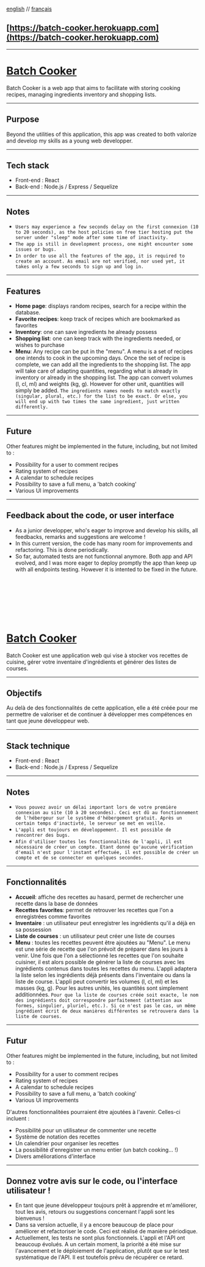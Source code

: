 [english](#english) // [français](#français)
## **[https://batch-cooker.herokuapp.com](https://batch-cooker.herokuapp.com)**

***

# [Batch Cooker](https://batch-cooker.herokuapp.com)

<a name="english"></a>
Batch Cooker is a web app that aims to facilitate with storing cooking recipes, managing ingredients inventory and shopping lists.

***


## Purpose

Beyond the utilities of this application, this app was created to both valorize and develop my skills as a young web developper.

***

## Tech stack

- Front-end : React
- Back-end : Node.js / Express / Sequelize

***

## Notes

- `Users may experience a few seconds delay on the first connexion (10 to 20 seconds), as the host policies on free tier hosting put the server under "sleep" mode after some time of inactivity.`
- `The app is still in development process, one might encounter some issues or bugs.`
- `In order to use all the features of the app, it is required to create an account. As email are not verified, nor used yet, it takes only a few seconds to sign up and log in.`

***

## Features

- **Home page**: displays random recipes, search for a recipe within the database.
- **Favorite recipes**: keep track of recipes which are bookmarked as favorites
- **Inventory**: one can save ingredients he already possess
- **Shopping list**: one can keep track with the ingredients needed, or wishes to purchase
- **Menu**: Any recipe can be put in the "menu". A menu is a set of recipes one intends to cook in the upcoming days. Once the set of recipe is complete, we can add all the ingredients to the shopping list. The app will take care of adapting quantities, regarding what is already in inventory or already in the shopping list. The app can convert volumes (l, cl, ml) and weights (kg, g). However for other unit, quantities will simply be added.
`The ingredients names needs to match exactly (singular, plural, etc.) for the list to be exact. Or else, you will end up with two times the same ingredient, just written differently.`

***

## Future

Other features might be implemented in the future, including, but not limited to :
- Possibility for a user to comment recipes
- Rating system of recipes
- A calendar to schedule recipes
- Possibility to save a full menu, a 'batch cooking'
- Various UI improvements

***

## Feedback about the code, or user interface

* As a junior developper, who's eager to improve and develop his skills, all feedbacks, remarks and suggestions are welcome !
* In this current version, the code has many room for improvements and refactoring. This is done periodically.
* So far, automated tests are not functionnal anymore. Both app and API evolved, and I was more eager to deploy promptly the app than keep up with all endpoints testing. However it is intented to be fixed in the future.


\
\
\
\
\
\
<a name="français"></a>
# [Batch Cooker](https://batch-cooker.herokuapp.com)

Batch Cooker est une application web qui vise à stocker vos recettes de cuisine, gérer votre inventaire d'ingrédients et générer des listes de courses.

***

## Objectifs

Au delà de des fonctionnalités de cette application, elle a été créée pour me permettre de valoriser et de continuer à développer mes compétences en tant que jeune développeur web. 

***

## Stack technique

- Front-end : React
- Back-end : Node.js / Express / Sequelize

***

## Notes

- `Vous pouvez avoir un délai important lors de votre première connexion au site (10 à 20 secondes). Ceci est dû au fonctionnement de l'hébergeur sur le système d'hébergement gratuit. Après un certain temps d'inactivté, le serveur se met en veille.`
- `L'appli est toujours en développement. Il est possible de rencontrer des bugs.`
- `Afin d'utiliser toutes les fonctionnalités de l'appli, il est nécessaire de créer un compte. Etant donné qu'aucune vérification d'email n'est pour l'instant effectuée, il est possible de créer un compte et de se connecter en quelques secondes.`

***

## Fonctionnalités

- **Accueil**: affiche des recettes au hasard, permet de rechercher une recette dans la base de données
- **Recettes favorites**: permet de retrouver les recettes que l'on a enregistrées comme favorites
- **Inventaire** : un utilisateur peut enregistrer les ingrédients qu'il a déjà en sa possession
- **Liste de courses** : un utilisateur peut créer une liste de courses
- **Menu** : toutes les recettes peuvent être ajoutées au "Menu". Le menu est une série de recette que l'on prévoit de préparer dans les jours à venir. Une fois que l'on a sélectionné les recettes que l'on souhaite cuisiner, il est alors possible de générer la liste de courses avec les ingrédients contenus dans toutes les recettes du menu. L'appli adaptera la liste selon les ingrédients déjà présents dans l'inventaire ou dans la liste de course. L'appli peut convertir les volumes (l, cl, ml) et les masses (kg, g). Pour les autres unités, les quantités sont simplement additionnées. 
`Pour que la liste de courses créée soit exacte, le nom des ingrédients doit correspondre parfaitement (attention aux formes, singulier, pluriel, etc.). Si ce n'est pas le cas, un même ingrédient écrit de deux manières différentes se retrouvera dans la liste de courses.` 

***

## Futur

Other features might be implemented in the future, including, but not limited to :
- Possibility for a user to comment recipes
- Rating system of recipes
- A calendar to schedule recipes
- Possibility to save a full menu, a 'batch cooking'
- Various UI improvements

D'autres fonctionnalitées pourraient être ajoutées à l'avenir. Celles-ci incluent :
- Possibilité pour un utilisateur de commenter une recette
- Système de notation des recettes
- Un calendrier pour organiser les recettes
- La possibilité d'enregistrer un menu entier (un batch cooking... !)
- Divers améliorations d'interface

***

## Donnez votre avis sur le code, ou l'interface utilisateur !

* En tant que jeune développeur toujours prêt à apprendre et m'améliorer, tout les avis, retours ou suggestions concernant l'appli sont les bienvenus !
* Dans sa version actuelle, il y a encore beaucoup de place pour améliorer et refactoriser le code. Ceci est réalisé de manière périodique.
* Actuellement, les tests ne sont plus fonctionnels. L'appli et l'API ont beaucoup évolués. A un certain moment, la priorité a été mise sur l'avancement et le déploiement de l'application, plutôt que sur le test systématique de l'API. Il est toutefois prévu de récupérer ce retard.

